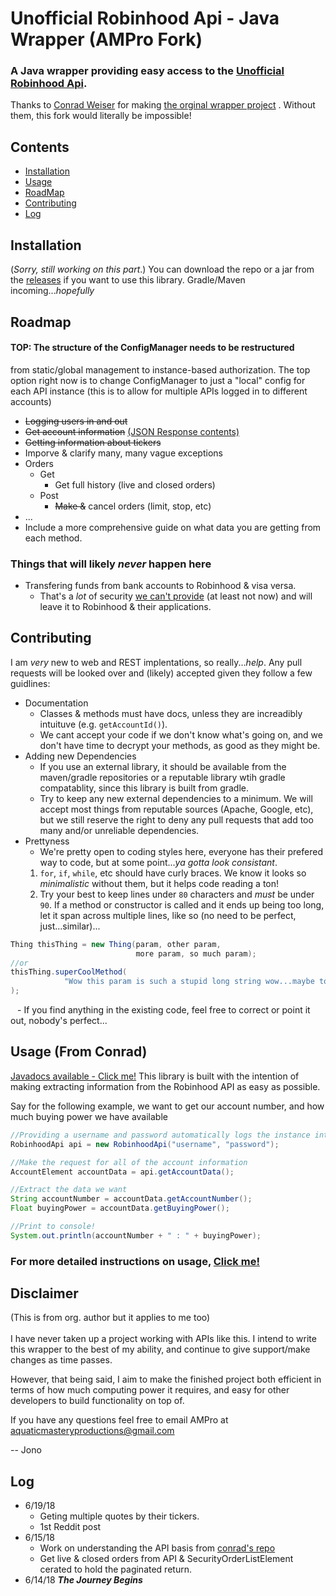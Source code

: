 # Unofficial Robinhood Api - Java Wrapper (AMPro Fork)
### A Java wrapper providing easy access to the [Unofficial Robinhood Api](https://github.com/sanko/Robinhood).

Thanks to [Conrad Weiser](https://github.com/ConradWeiser) for making
[the orginal wrapper project](https://github.com/ConradWeiser/Unofficial-Robinhood-Api)
. Without them, this fork would literally be impossible!

## Contents
- [Installation](#INSTALL)
- [Usage](#USAGE)
- [RoadMap](#RDMP)
- [Contributing](#CONTR)
- [Log](#LOG)

<a name='INSTALL'></a>
## Installation
(*Sorry, still working on this part*.)
You can download the repo or a jar from the
[releases](https://github.com/AquaticMasteryProductions/Robinhood-Api-Java/releases)
if you want to use this library. Gradle/Maven incoming...*hopefully*

<a name='RDMP'></a>
## Roadmap
#### TOP: The structure of the ConfigManager needs to be restructured
from static/global management to instance-based authorization. The top
option right now is to change ConfigManager to just a "local" config
for each API instance (this is to allow for multiple APIs logged in to
different accounts)

-  ~~Logging users in and out~~
- ~~Get account information~~
[(JSON Response contents)](https://github.com/sanko/Robinhood/blob/master/Account.md#gather-list-of-accounts)
- ~~Getting information about tickers~~
- Imporve & clarify many, many vague exceptions
- Orders
    - Get
        - Get full history (live and closed orders)
    - Post
        - ~~Make &~~ cancel orders (limit, stop, etc)
- ...
- Include a more comprehensive guide on what data you are getting from
each method.

### Things that will likely *never* happen here
- Transfering funds from bank accounts to Robinhood & visa versa.
    - That's a *lot* of security
    [we can't provide](https://www.youtube.com/watch?v=2bVhjOcz0s0)
    (at least not now) and will leave it to Robinhood & their applications.

<a name='CONTR'></a>
## Contributing
I am *very* new to web and REST implentations, so really...*help*.
Any pull requests will be looked over and (likely) accepted given they follow
a few guidlines:

- Documentation
    - Classes & methods must have docs, unless they are increadibly
    intuituve (e.g. ``getAccountId()``).
    - We cant accept your code if we don't know what's going on, and we don't
    have time to decrypt your methods, as good as they might be.
- Adding new Dependencies
    - If you use an external library, it should be available from the
    maven/gradle repositories or a reputable library wtih gradle compatablity,
    since this library is built from gradle.
    - Try to keep any new external dependencies to a minimum. We will accept
    most things from reputable sources (Apache, Google, etc), but we
    still reserve the right to deny any pull requests that add too many and/or
     unreliable dependencies.
- Prettyness
    - We're pretty open to coding styles here, everyone has their prefered way
    to code, but at some point...*ya gotta look consistant*.
    1. ``for``, ``if``, ``while``, etc should have curly braces. We know it
    looks so *minimalistic* without them, but it helps code reading a ton!
    2. Try your best to keep lines under ``80`` characters and *must* be under
    ``90``.
    If a method or constructor is called and it ends up being too long, let it
    span across multiple lines, like so (no need to be perfect, just...similar)...
```java
Thing thisThing = new Thing(param, other param,
                            more param, so much param);
//or
thisThing.superCoolMethod(
            "Wow this param is such a stupid long string wow...maybe too long?"
);
```
`` ``
    - If you find anything in the existing code, feel free to correct or point
    it out, nobody's perfect...

<a name='USAGE'></a>
## Usage (From Conrad)

[Javadocs available - Click me!](https://conradweiser.github.io/Unofficial-Robinhood-Api/)
This library is built with the intention of making extracting information from the Robinhood API as easy as possible.

Say for the following example, we want to get our account number, and how much buying power we have available

```java
//Providing a username and password automatically logs the instance into our account!
RobinhoodApi api = new RobinhoodApi("username", "password");

//Make the request for all of the account information
AccountElement accountData = api.getAccountData();

//Extract the data we want
String accountNumber = accountData.getAccountNumber();
Float buyingPower = accountData.getBuyingPower();

//Print to console!
System.out.println(accountNumber + " : " + buyingPower);
```

### For more detailed instructions on usage, [Click me!](https://github.com/AquaticMasteryProductions/Robinhood-Api-Java/wiki/Usage)

## Disclaimer
(This is from org. author but it applies to me too)<br><br>
I have never taken up a project working with APIs like this.
I intend to write this wrapper to the best of my ability, and continue to
give support/make changes as time passes.

However, that being said, I aim to make the finished project both efficient in
terms of how much computing power it requires, and easy for other developers to
build functionality on top of.

If you have any questions feel free to email AMPro at
aquaticmasteryproductions@gmail.com

-- Jono

<a name='LOG'><a/>
## Log
- 6/19/18
    - Geting multiple quotes by their tickers.
    - 1st Reddit post
- 6/15/18
    - Work on understanding the API basis from
    [conrad's repo](https://github.com/ConradWeiser/Unofficial-Robinhood-Api)
    - Get live & closed orders from API & SecurityOrderListElement cerated to
    hold the paginated return.
- 6/14/18 ***The Journey Begins***



